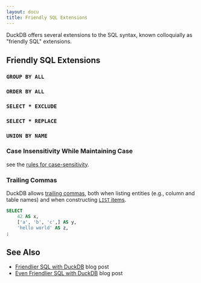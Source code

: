 ```yaml
---
layout: docu
title: Friendly SQL Extensions
---
```


DuckDB offers several extensions to the SQL syntax, known colloquially as "friendly SQL" extensions.

## Friendly SQL Extensions

### `GROUP BY ALL`

### `ORDER BY ALL`

### `SELECT * EXCLUDE`

### `SELECT * REPLACE`

### `UNION BY NAME`



### Case Insensitivity While Maintaining Case


see the [rules for case-sensitivity](../../../docs/sql/keywords_and_identifiers#case-sensitivity-of-identifiers).

### Trailing Commas

DuckDB allows [trailing commas](https://developer.mozilla.org/en-US/docs/Web/JavaScript/Reference/Trailing_commas), both when listing entities (e.g., column and table names) and when constructing [`LIST` items](../../../docs/sql/data_types/list#creating-lists).

```sql
SELECT
    42 AS x,
    ['a', 'b', 'c',] AS y,
    'hello world' AS z,
;
```

## See Also

* [Friendlier SQL with DuckDB](/2022/05/04/friendlier-sql) blog post
* [Even Friendlier SQL with DuckDB](/2023/08/23/even-friendlier-sql.html) blog post
